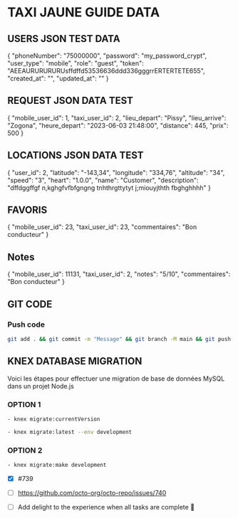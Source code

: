# **TAXI JAUNE GUIDE DATA**

## USERS JSON TEST DATA

{
    "phoneNumber": "75000000",
    "password": "my_password_crypt",
    "user_type": "mobile",
    "role": "guest",
    "token": "AEEAURURURURUsffdffd53536636ddd336gggrrERTERTETE655",
    "created_at": "",
    "updated_at": ""
}

## REQUEST JSON DATA TEST

{
    "mobile_user_id": 1,
    "taxi_user_id": 2,
    "lieu_depart": "Pissy",
    "lieu_arrive": "Zogona",
    "heure_depart": "2023-06-03 21:48:00",
    "distance": 445,
    "prix": 500
}

## LOCATIONS JSON DATA TEST

{
    "user_id": 2,
    "latitude": "-143,34",
    "longitude": "334,76",
    "altitude": "34",
    "speed": "3",
    "heart": "1.0.0",
    "name": "Customer",
    "description": "dffdggffgf n,kghgfvfbfgngng tnhthrgttytyt j;miouyjthth fbghghhhh"
}


## FAVORIS

{
    "mobile_user_id": 23,
    "taxi_user_id": 23,
    "commentaires": "Bon conducteur"
}

## Notes

{
    "mobile_user_id": 11131,
    "taxi_user_id": 2,
    "notes": "5/10",
    "commentaires": "Bon conducteur"
}

## GIT CODE 

### Push code
```bash
git add . && git commit -m "Message" && git branch -M main && git push -u origin main
```

## KNEX DATABASE MIGRATION
Voici les étapes pour effectuer une migration de base de données MySQL dans un projet Node.js
### OPTION 1
```bash
- knex migrate:currentVersion
```

```bash
- knex migrate:latest --env development
```
### OPTION 2
```bash
- knex migrate:make development
```
- [x] #739
- [ ] https://github.com/octo-org/octo-repo/issues/740
- [ ] Add delight to the experience when all tasks are complete :tada:

